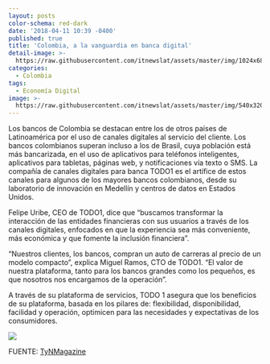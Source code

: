 ```yaml
---
layout: posts
color-schema: red-dark
date: '2018-04-11 10:39 -0400'
published: true
title: 'Colombia, a la vanguardia en banca digital'
detail-image: >-
  https://raw.githubusercontent.com/itnewslat/assets/master/img/1024x680/Bancag.jpg
categories:
  - Colombia
tags:
  - Economía Digital
image: >-
  https://raw.githubusercontent.com/itnewslat/assets/master/img/540x320/Bancap.jpg
---
```

Los bancos de Colombia se destacan entre los de otros países de Latinoamérica por el uso de canales digitales al servicio del cliente. Los bancos colombianos superan incluso a los de Brasil, cuya población está más bancarizada, en el uso de aplicativos para teléfonos inteligentes, aplicativos para tabletas, páginas web, y notificaciones vía texto o SMS. La compañía de canales digitales para banca TODO1 es el artífice de estos canales para algunos de los mayores bancos colombianos, desde su laboratorio de innovación en Medellín y centros de datos en Estados Unidos.

Felipe Uribe, CEO de TODO1, dice que “buscamos transformar la interacción de las entidades financieras con sus usuarios a través de los canales digitales, enfocados en que la experiencia sea más conveniente, más económica y que fomente la inclusión financiera”.

“Nuestros clientes, los bancos, compran un auto de carreras al precio de un modelo compacto”, explica Miguel Ramos, CTO de TODO1. “El valor de nuestra plataforma, tanto para los bancos grandes como los pequeños, es que nosotros nos encargamos de la operación”. 

A través de su plataforma de servicios, TODO 1 asegura que los beneficios de su plataforma, basada en los pilares de: flexibilidad, disponibilidad, facilidad y operación, optimicen para las necesidades y expectativas de los consumidores.

![]({{site.baseurl}}/https://ci5.googleusercontent.com/proxy/2jVaAETXgDlv4bo32Ww6dpOA23oxdhuMmlRa7-uYOIqlbJsqk82MhCV9JTt2-etgmmwqjvRjtnc-Z-1fSfzCpeED0zOJjWbY1uZEX51ONZtMgrYUwiokwoAxQ3HFpr_jZahtJjAZNjdHNamdh6XpxF0AZTUoKbS7FJvF2df8SQ=s0-d-e1-ft#http://us.vocuspr.com/Publish/3367480/vcsPRAsset_3367480_93577_90e4c5c6-c873-4f25-b853-7e462b877686_0.png)

FUENTE: [TyNMagazine](http://www.tynmagazine.com/colombia-a-la-vanguardia-en-banca-digital/?mkt_hm=17&utm_source=email_marketing&utm_admin=52552&utm_medium=email&utm_campaign=TyN_Magazine_Telefnica_unifica_sus_negocios_bajo_l)
